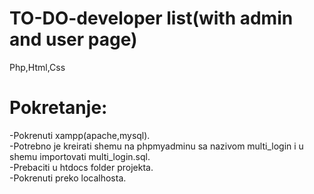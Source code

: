 # TO-DO-developer list(with admin and user page)
Php,Html,Css

# Pokretanje:
-Pokrenuti xampp(apache,mysql).  
-Potrebno je kreirati shemu na phpmyadminu sa nazivom multi_login i u shemu importovati multi_login.sql.  
-Prebaciti u htdocs folder projekta.  
-Pokrenuti preko localhosta.  


